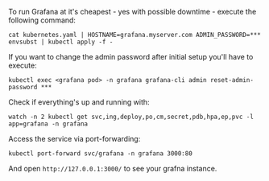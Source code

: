 To run Grafana at it's cheapest - yes with possible downtime - execute the following command:

```
cat kubernetes.yaml | HOSTNAME=grafana.myserver.com ADMIN_PASSWORD=*** envsubst | kubectl apply -f -
```

If you want to change the admin password after initial setup you'll have to execute:

```
kubectl exec <grafana pod> -n grafana grafana-cli admin reset-admin-password ***
```

Check if everything's up and running with:

```
watch -n 2 kubectl get svc,ing,deploy,po,cm,secret,pdb,hpa,ep,pvc -l app=grafana -n grafana
```

Access the service via port-forwarding:

```
kubectl port-forward svc/grafana -n grafana 3000:80
```

And open `http://127.0.0.1:3000/` to see your grafna instance.